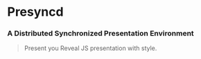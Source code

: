 # Presyncd

### A Distributed Synchronized Presentation Environment

> Present you Reveal JS presentation with style.